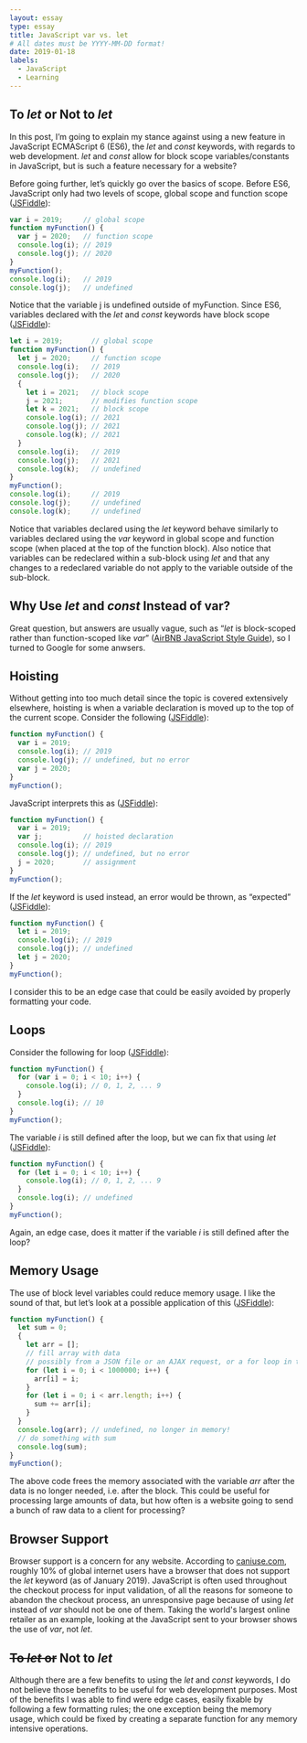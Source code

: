 ```yaml
---
layout: essay
type: essay
title: JavaScript var vs. let
# All dates must be YYYY-MM-DD format!
date: 2019-01-18
labels:
  - JavaScript
  - Learning
---
```


## To <i>let</i> or Not to <i>let</i>
In this post, I’m going to explain my stance against using a new feature in JavaScript ECMAScript 6 (ES6), the <i>let</i> and <i>const</i> keywords, with regards to web development.  <i>let</i> and <i>const</i> allow for block scope variables/constants in JavaScript, but is such a feature necessary for a website?

Before going further, let’s quickly go over the basics of scope.  Before ES6, JavaScript only had two levels of scope, global scope and function scope ([JSFiddle](http://jsfiddle.net/jmd386/v93t0rqo/)):
```javascript
var i = 2019;     // global scope
function myFunction() {
  var j = 2020;   // function scope
  console.log(i); // 2019
  console.log(j); // 2020
}
myFunction();
console.log(i);   // 2019
console.log(j);   // undefined
```
Notice that the variable j is undefined outside of myFunction.  Since ES6, variables declared with the <i>let</i> and <i>const</i> keywords have block scope ([JSFiddle](http://jsfiddle.net/jmd386/y45uc0zn/)):
```javascript
let i = 2019;       // global scope
function myFunction() {
  let j = 2020;     // function scope
  console.log(i);   // 2019
  console.log(j);   // 2020
  {
    let i = 2021;   // block scope
    j = 2021;       // modifies function scope
    let k = 2021;   // block scope
    console.log(i); // 2021
    console.log(j); // 2021
    console.log(k); // 2021
  }
  console.log(i);   // 2019
  console.log(j);   // 2021
  console.log(k);   // undefined
}
myFunction();
console.log(i);     // 2019
console.log(j);     // undefined
console.log(k);     // undefined
```
Notice that variables declared using the <i>let</i> keyword behave similarly to variables declared using the <i>var</i> keyword in global scope and function scope (when placed at the top of the function block).  Also notice that variables can be redeclared within a sub-block using <i>let</i> and that any changes to a redeclared variable do not apply to the variable outside of the sub-block.

## Why Use <i>let</i> and <i>const</i> Instead of var?
Great question, but answers are usually vague, such as “<i>let</i> is block-scoped rather than function-scoped like <i>var</i>” ([AirBNB JavaScript Style Guide](https://github.com/airbnb/javascript#references--disallow-var)), so I turned to Google for some anwsers.

## Hoisting
Without getting into too much detail since the topic is covered extensively elsewhere, hoisting is when a variable declaration is moved up to the top of the current scope.  Consider the following ([JSFiddle](http://jsfiddle.net/jmd386/2xf5v1q7/)):
```javascript
function myFunction() {
  var i = 2019;
  console.log(i); // 2019
  console.log(j); // undefined, but no error
  var j = 2020;
}
myFunction();
```
JavaScript interprets this as ([JSFiddle](http://jsfiddle.net/jmd386/v43dgc27/)):
```javascript
function myFunction() {
  var i = 2019;
  var j;          // hoisted declaration
  console.log(i); // 2019
  console.log(j); // undefined, but no error
  j = 2020;       // assignment
}
myFunction();
```
If the <i>let</i> keyword is used instead, an error would be thrown, as “expected” ([JSFiddle](http://jsfiddle.net/jmd386/bh690Les/)):
```javascript
function myFunction() {
  let i = 2019;
  console.log(i); // 2019
  console.log(j); // undefined
  let j = 2020;
}
myFunction();
```
I consider this to be an edge case that could be easily avoided by properly formatting your code.

## Loops
Consider the following for loop ([JSFiddle](http://jsfiddle.net/jmd386/zta7f2sb/)):
```javascript
function myFunction() {
  for (var i = 0; i < 10; i++) {
    console.log(i); // 0, 1, 2, ... 9
  }
  console.log(i); // 10
}
myFunction();
```
The variable <i>i</i> is still defined after the loop, but we can fix that using <i>let</i> ([JSFiddle](http://jsfiddle.net/jmd386/94jodyaf/)):
```javascript
function myFunction() {
  for (let i = 0; i < 10; i++) {
    console.log(i); // 0, 1, 2, ... 9
  }
  console.log(i); // undefined
}
myFunction();
```
Again, an edge case, does it matter if the variable <i>i</i> is still defined after the loop?

## Memory Usage
The use of block level variables could reduce memory usage.  I like the sound of that, but let’s look at a possible application of this ([JSFiddle](http://jsfiddle.net/jmd386/4krca03b/)):
```javascript
function myFunction() {
  let sum = 0;
  {
    let arr = [];
    // fill array with data
    // possibly from a JSON file or an AJAX request, or a for loop in this case
    for (let i = 0; i < 1000000; i++) {
      arr[i] = i;
    }
    for (let i = 0; i < arr.length; i++) {
      sum += arr[i];
    }
  }
  console.log(arr); // undefined, no longer in memory!
  // do something with sum
  console.log(sum);
}
myFunction();
```
The above code frees the memory associated with the variable <i>arr</i> after the data is no longer needed, i.e. after the block.  This could be useful for processing large amounts of data, but how often is a website going to send a bunch of raw data to a client for processing?

## Browser Support
Browser support is a concern for any website.  According to [caniuse.com](https://caniuse.com/#search=let), roughly 10% of global internet users have a browser that does not support the <i>let</i> keyword (as of January 2019).  JavaScript is often used throughout the checkout process for input validation, of all the reasons for someone to abandon the checkout process, an unresponsive page because of using <i>let</i> instead of <i>var</i> should not be one of them.  Taking the world's largest online retailer as an example, looking at the JavaScript sent to your browser shows the use of <i>var</i>, not <i>let</i>.

## <span style="text-decoration: line-through">To <i>let</i> or</span> Not to <i>let</i>
Although there are a few benefits to using the <i>let</i> and <i>const</i> keywords, I do not believe those benefits to be useful for web development purposes.  Most of the benefits I was able to find were edge cases, easily fixable by following a few formatting rules; the one exception being the memory usage, which could be fixed by creating a separate function for any memory intensive operations.


